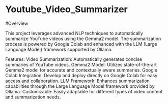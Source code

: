# Youtube_Video_Summarizer

#Overview

This project leverages advanced NLP techniques to automatically summarize YouTube videos using the Gemma2 model. The summarization process is powered by Google Colab and enhanced with the LLM (Large Language Model) framework supported by Ollama.

Features:
Video Summarization: Automatically generates concise summaries of YouTube videos.
Gemma2 Model: Utilizes state-of-the-art Gemma2 model for accurate and contextually aware summaries.
Google Colab Integration: Develop and deploy directly on Google Colab for easy access and collaboration.
LLM Framework: Enhances summarization capabilities through the Large Language Model framework provided by Ollama.
Customizable: Easily adaptable for different types of video content and summarization needs.
